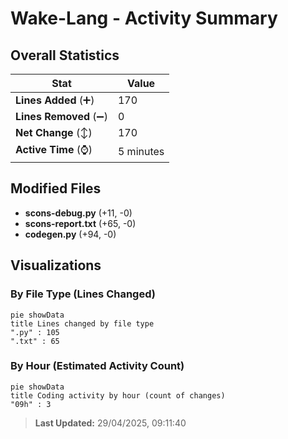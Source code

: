 # Wake-Lang - Activity Summary 

## Overall Statistics

| Stat                   | Value                                                             |
| ---------------------- | ----------------------------------------------------------------- |
| **Lines Added** (➕)   | 170                                          |
| **Lines Removed** (➖) | 0                                        |
| **Net Change** (↕)    | 170                |
| **Active Time** (⌚)   | 5 minutes |


## Modified Files
- **scons-debug.py** (+11, -0)
- **scons-report.txt** (+65, -0)
- **codegen.py** (+94, -0)

## Visualizations

### By File Type (Lines Changed)

```mermaid
pie showData
title Lines changed by file type
".py" : 105
".txt" : 65
```

### By Hour (Estimated Activity Count)

```mermaid
pie showData
title Coding activity by hour (count of changes)
"09h" : 3
```


> **Last Updated:** 29/04/2025, 09:11:40